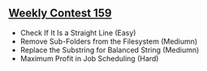 ## [Weekly Contest 159](https://leetcode.com/contest/weekly-contest-159)
- Check If It Is a Straight Line (Easy)
- Remove Sub-Folders from the Filesystem (Mediumn)
- Replace the Substring for Balanced String (Mediumn)
- Maximum Profit in Job Scheduling (Hard)
